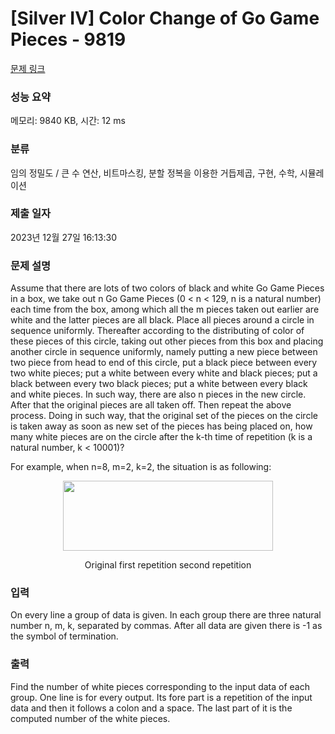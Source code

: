 # [Silver IV] Color Change of Go Game Pieces - 9819 

[문제 링크](https://www.acmicpc.net/problem/9819) 

### 성능 요약

메모리: 9840 KB, 시간: 12 ms

### 분류

임의 정밀도 / 큰 수 연산, 비트마스킹, 분할 정복을 이용한 거듭제곱, 구현, 수학, 시뮬레이션

### 제출 일자

2023년 12월 27일 16:13:30

### 문제 설명

<p>Assume that there are lots of two colors of black and white Go Game Pieces in a box, we take out n Go Game Pieces (0 < n < 129, n is a natural number) each time from the box, among which all the m pieces taken out earlier are white and the latter pieces are all black. Place all pieces around a circle in sequence uniformly. Thereafter according to the distributing of color of these pieces of this circle, taking out other pieces from this box and placing another circle in sequence uniformly, namely putting a new piece between two piece from head to end of this circle, put a black piece between every two white pieces; put a white between every white and black pieces; put a black between every two black pieces; put a white between every black and white pieces. In such way, there are also n pieces in the new circle. After that the original pieces are all taken off. Then repeat the above process. Doing in such way, that the original set of the pieces on the circle is taken away as soon as new set of the pieces has being placed on, how many white pieces are on the circle after the k-th time of repetition (k is a natural number, k < 10001)? </p>

<p>For example, when n=8, m=2, k=2, the situation is as following: </p>

<p style="text-align: center;"><img alt="" src="https://onlinejudgeimages.s3-ap-northeast-1.amazonaws.com/problem/9819/1.png" style="height:112px; width:336px"></p>

<p style="text-align: center;">Original first repetition second repetition</p>

### 입력 

 <p>On every line a group of data is given. In each group there are three natural number n, m, k, separated by commas. After all data are given there is -1 as the symbol of termination.</p>

### 출력 

 <p>Find the number of white pieces corresponding to the input data of each group. One line is for every output. Its fore part is a repetition of the input data and then it follows a colon and a space. The last part of it is the computed number of the white pieces.</p>

